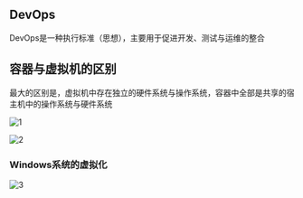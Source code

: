 ## DevOps

DevOps是一种执行标准（思想），主要用于促进开发、测试与运维的整合



## 容器与虚拟机的区别

最大的区别是，虚拟机中存在独立的硬件系统与操作系统，容器中全部是共享的宿主机中的操作系统与硬件系统



![1](C:\Users\lin\Desktop\笔记--Docker\pic\1.png)

![2](C:\Users\lin\Desktop\笔记--Docker\pic\2.png)



### Windows系统的虚拟化

![3](C:\Users\lin\Desktop\笔记--Docker\pic\3.png)
